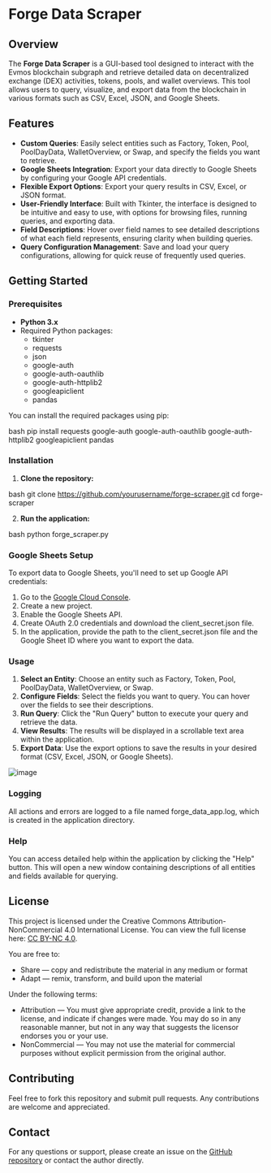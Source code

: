 # Forge Data Scraper

## Overview

The **Forge Data Scraper** is a GUI-based tool designed to interact with the Evmos blockchain subgraph and retrieve detailed data on decentralized exchange (DEX) activities, tokens, pools, and wallet overviews. This tool allows users to query, visualize, and export data from the blockchain in various formats such as CSV, Excel, JSON, and Google Sheets.

## Features

- **Custom Queries**: Easily select entities such as Factory, Token, Pool, PoolDayData, WalletOverview, or Swap, and specify the fields you want to retrieve.
- **Google Sheets Integration**: Export your data directly to Google Sheets by configuring your Google API credentials.
- **Flexible Export Options**: Export your query results in CSV, Excel, or JSON format.
- **User-Friendly Interface**: Built with Tkinter, the interface is designed to be intuitive and easy to use, with options for browsing files, running queries, and exporting data.
- **Field Descriptions**: Hover over field names to see detailed descriptions of what each field represents, ensuring clarity when building queries.
- **Query Configuration Management**: Save and load your query configurations, allowing for quick reuse of frequently used queries.

## Getting Started

### Prerequisites

- **Python 3.x**
- Required Python packages:
  - tkinter
  - requests
  - json
  - google-auth
  - google-auth-oauthlib
  - google-auth-httplib2
  - googleapiclient
  - pandas

You can install the required packages using pip:

bash
pip install requests google-auth google-auth-oauthlib google-auth-httplib2 googleapiclient pandas


### Installation

1. **Clone the repository:**

   
bash
   git clone https://github.com/yourusername/forge-scraper.git
   cd forge-scraper


2. **Run the application:**

   
bash
   python forge_scraper.py


### Google Sheets Setup

To export data to Google Sheets, you'll need to set up Google API credentials:

1. Go to the [Google Cloud Console](https://console.cloud.google.com/).
2. Create a new project.
3. Enable the Google Sheets API.
4. Create OAuth 2.0 credentials and download the client_secret.json file.
5. In the application, provide the path to the client_secret.json file and the Google Sheet ID where you want to export the data.

### Usage

1. **Select an Entity**: Choose an entity such as Factory, Token, Pool, PoolDayData, WalletOverview, or Swap.
2. **Configure Fields**: Select the fields you want to query. You can hover over the fields to see their descriptions.
3. **Run Query**: Click the "Run Query" button to execute your query and retrieve the data.
4. **View Results**: The results will be displayed in a scrollable text area within the application.
5. **Export Data**: Use the export options to save the results in your desired format (CSV, Excel, JSON, or Google Sheets).

![image](https://github.com/user-attachments/assets/d282a179-48f0-4301-9ea8-c7589541320f)


### Logging

All actions and errors are logged to a file named forge_data_app.log, which is created in the application directory.

### Help

You can access detailed help within the application by clicking the "Help" button. This will open a new window containing descriptions of all entities and fields available for querying.

## License
This project is licensed under the Creative Commons Attribution-NonCommercial 4.0 International License. You can view the full license here: [CC BY-NC 4.0](https://creativecommons.org/licenses/by-nc/4.0/).

You are free to:
- Share — copy and redistribute the material in any medium or format
- Adapt — remix, transform, and build upon the material

Under the following terms:
- Attribution — You must give appropriate credit, provide a link to the license, and indicate if changes were made. You may do so in any reasonable manner, but not in any way that suggests the licensor endorses you or your use.
- NonCommercial — You may not use the material for commercial purposes without explicit permission from the original author.

## Contributing

Feel free to fork this repository and submit pull requests. Any contributions are welcome and appreciated.

## Contact

For any questions or support, please create an issue on the [GitHub repository](https://github.com/frostbite1536/forge-scraper) or contact the author directly.

